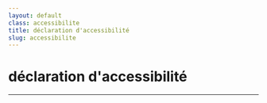 ```yaml
---
layout: default
class: accessibilite
title: déclaration d'accessibilité
slug: accessibilite
---
```


# déclaration d'accessibilité
---

